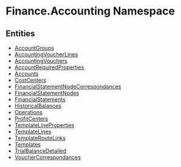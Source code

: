 ﻿---
uid: Finance.Accounting
---
# Finance.Accounting Namespace

## Entities
- [AccountGroups](Finance.Accounting.AccountGroups.md)  
- [AccountingVoucherLines](Finance.Accounting.AccountingVoucherLines.md)  
- [AccountingVouchers](Finance.Accounting.AccountingVouchers.md)  
- [AccountRequiredProperties](Finance.Accounting.AccountRequiredProperties.md)  
- [Accounts](Finance.Accounting.Accounts.md)  
- [CostCenters](Finance.Accounting.CostCenters.md)  
- [FinancialStatementNodeCorrespondances](Finance.Accounting.FinancialStatementNodeCorrespondances.md)  
- [FinancialStatementNodes](Finance.Accounting.FinancialStatementNodes.md)  
- [FinancialStatements](Finance.Accounting.FinancialStatements.md)  
- [HistoricalBalances](Finance.Accounting.HistoricalBalances.md)  
- [Operations](Finance.Accounting.Operations.md)  
- [ProfitCenters](Finance.Accounting.ProfitCenters.md)  
- [TemplateLineProperties](Finance.Accounting.TemplateLineProperties.md)  
- [TemplateLines](Finance.Accounting.TemplateLines.md)  
- [TemplateRouteLinks](Finance.Accounting.TemplateRouteLinks.md)  
- [Templates](Finance.Accounting.Templates.md)  
- [TrialBalanceDetailed](Finance.Accounting.TrialBalanceDetailed.md)  
- [VoucherCorrespondances](Finance.Accounting.VoucherCorrespondances.md)  

